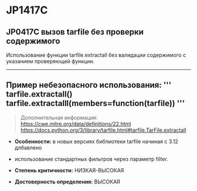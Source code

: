 # JP1417C 
## JP0417C вызов tarfile без проверки содержимого
Использование функции tarfile.extractall без валидации содержимого с указанием
проверяющей функции.


---
Пример небезопасного использования:
'''
tarfile.extractall()
tarfile.extractalll(members=function(tarfile))
'''
---
> Дополнительная информация:
> <https://cwe.mitre.org/data/definitions/22.html>
> <https://docs.python.org/3/library/tarfile.html#tarfile.TarFile.extractall>

* __Особенности:__ в новых версиях библиотеки tarfile начиная с 3.12 длбавлено
* использование стандартных фильтров через параметр filter.



* __Степень критичности:__ НИЗКАЯ-ВЫСОКАЯ
* __Достоверность определения:__ ВЫСОКАЯ